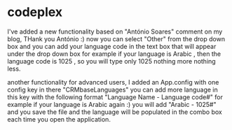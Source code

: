 # codeplex

I've added a new functionality based on "António Soares" comment on my blog, THank you António :)
now you can select "Other" from the drop down box and you can add your language code in the text box that will appear under the drop down box for example if your language is Arabic , then the language code is 1025 , so you will type only 1025 nothing more nothing less.

another functionality for advanced users, I added an App.config with one config key in there "CRMbaseLanguages"
you can add more language in this key with the following format "Language Name - Language code#" for example if your language is Arabic again :) you will add "Arabic - 1025#" and you save the file and the language will be populated in the combo box each time you open the application.
